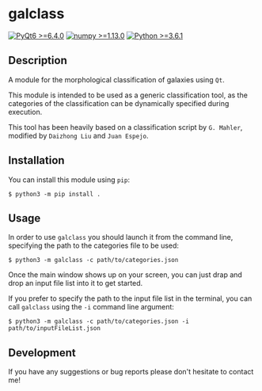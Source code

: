 # galclass

[![PyQt6 >=6.4.0](https://img.shields.io/badge/PyQt6->=6.4.0-red.svg)](https://pypi.org/project/PyQt6/6.4.0/)
[![numpy >=1.13.0](https://img.shields.io/badge/numpy->=1.13.0-green.svg)](https://pypi.org/project/numpy/1.13.0/)
[![Python >=3.6.1](https://img.shields.io/badge/Python->=3.6.1-blue.svg)](https://www.python.org/downloads/release/python-361/)

## Description

A module for the morphological classification of galaxies using `Qt`.

This module is intended to be used as a generic classification tool, as the categories of the classification can be dynamically specified during execution.

This tool has been heavily based on a classification script by `G. Mahler`, modified by `Daizhong Liu` and `Juan Espejo`.

## Installation

You can install this module using `pip`:

```console
$ python3 -m pip install .
```

## Usage

In order to use `galclass` you should launch it from the command line, specifying the path to the categories file to be used:

```console
$ python3 -m galclass -c path/to/categories.json
```

Once the main window shows up on your screen, you can just drap and drop an input file list into it to get started.

If you prefer to specify the path to the input file list in the terminal, you can call `galclass` using the `-i` command line argument:

```console
$ python3 -m galclass -c path/to/categories.json -i path/to/inputFileList.json
```

## Development

If you have any suggestions or bug reports please don't hesitate to contact me!